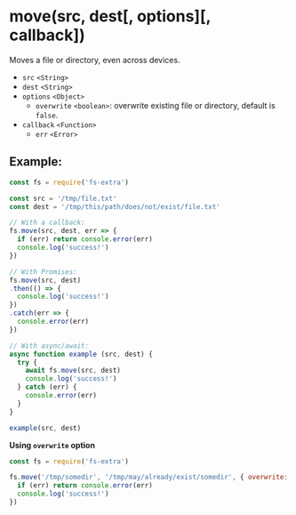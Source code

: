 # move(src, dest[, options][, callback])

Moves a file or directory, even across devices.

- `src` `<String>`
- `dest` `<String>`
- `options` `<Object>`
  - `overwrite` `<boolean>`: overwrite existing file or directory, default is `false`.
- `callback` `<Function>`
  - `err` `<Error>`

## Example:

```js
const fs = require('fs-extra')

const src = '/tmp/file.txt'
const dest = '/tmp/this/path/does/not/exist/file.txt'

// With a callback:
fs.move(src, dest, err => {
  if (err) return console.error(err)
  console.log('success!')
})

// With Promises:
fs.move(src, dest)
.then(() => {
  console.log('success!')
})
.catch(err => {
  console.error(err)
})

// With async/await:
async function example (src, dest) {
  try {
    await fs.move(src, dest)
    console.log('success!')
  } catch (err) {
    console.error(err)
  }
}

example(src, dest)
```

**Using `overwrite` option**

```js
const fs = require('fs-extra')

fs.move('/tmp/somedir', '/tmp/may/already/exist/somedir', { overwrite: true }, err => {
  if (err) return console.error(err)
  console.log('success!')
})
```
